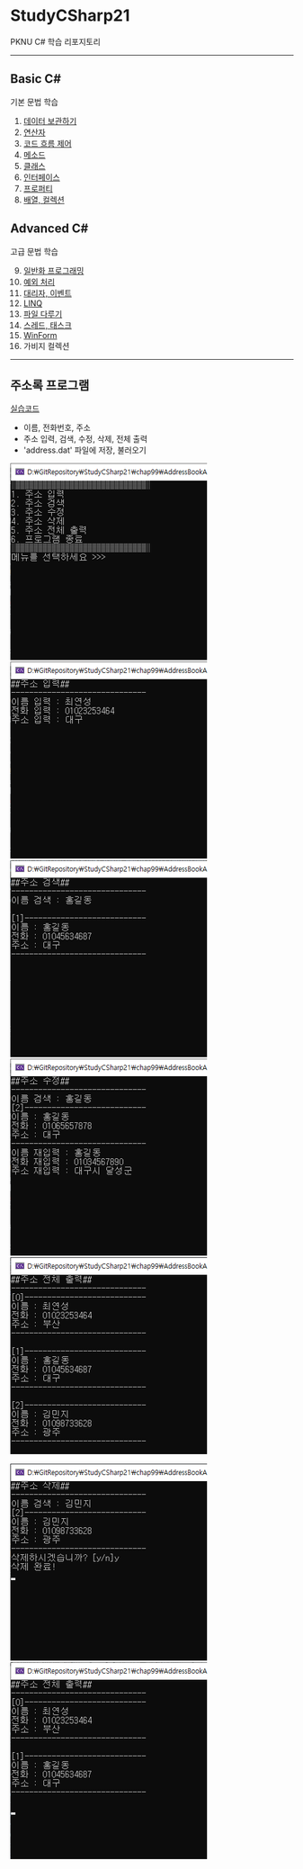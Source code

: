 # StudyCSharp21

PKNU C# 학습 리포지토리

-------

## Basic C#

기본 문법 학습

1. [데이터 보관하기](https://github.com/choiyeonseong/StudyCSharp21/tree/main/chap03/Chap03App)
4. [연산자](https://github.com/choiyeonseong/StudyCSharp21/tree/main/chap04/Chap04App)
5. [코드 흐름 제어](https://github.com/choiyeonseong/StudyCSharp21/tree/main/chap05/Chap05App)
6. [메소드](https://github.com/choiyeonseong/StudyCSharp21/tree/main/chap06/Chap06App)
7. [클래스](https://github.com/choiyeonseong/StudyCSharp21/tree/main/chap07/Chap07App)
8. [인터페이스](https://github.com/choiyeonseong/StudyCSharp21/tree/main/chap08/Chap08App)
9. [프로퍼티](https://github.com/choiyeonseong/StudyCSharp21/tree/main/chap09/Chap09App)
10. [배열, 컬렉션](https://github.com/choiyeonseong/StudyCSharp21/tree/main/chap10/Chap10App)

## Advanced C#

고급 문법 학습

9. [일반화 프로그래밍](https://github.com/choiyeonseong/StudyCSharp21/tree/main/chap11/Chap11App)
12. [예외 처리](https://github.com/choiyeonseong/StudyCSharp21/tree/main/chap12/ConsoleApp1)
13. [대리자, 이벤트](https://github.com/choiyeonseong/StudyCSharp21/tree/main/chap13/Chap13App)
15. [LINQ](https://github.com/choiyeonseong/StudyCSharp21/tree/main/chap15/Chap15App)
18. [파일 다루기](https://github.com/choiyeonseong/StudyCSharp21/tree/main/chap18/Chap18App)
19. [스레드, 태스크](https://github.com/choiyeonseong/StudyCSharp21/tree/main/chap19/Chap19App)
20. [WinForm](https://github.com/choiyeonseong/StudyCSharp21/tree/main/chap20/Chap20App)
22. 가비지 컬렉션 

------

## 주소록  프로그램
[실습코드](https://github.com/choiyeonseong/StudyCSharp21/tree/main/chap99/AddressBookApp)

- 이름, 전화번호, 주소
- 주소 입력, 검색, 수정, 삭제, 전체 출력
- 'address.dat' 파일에 저장, 불러오기

![menu](https://github.com/choiyeonseong/StudyCSharp21/blob/main/ref_images/menu.png)
![insert](https://github.com/choiyeonseong/StudyCSharp21/blob/main/ref_images/insert.png)
![search](https://github.com/choiyeonseong/StudyCSharp21/blob/main/ref_images/search.png)
![update](https://github.com/choiyeonseong/StudyCSharp21/blob/main/ref_images/update.png)
![print_all](https://github.com/choiyeonseong/StudyCSharp21/blob/main/ref_images/print_all.png)

![delete](https://github.com/choiyeonseong/StudyCSharp21/blob/main/ref_images/delete.png) ![print_after_delete](https://github.com/choiyeonseong/StudyCSharp21/blob/main/ref_images/print_after_delete.png)
